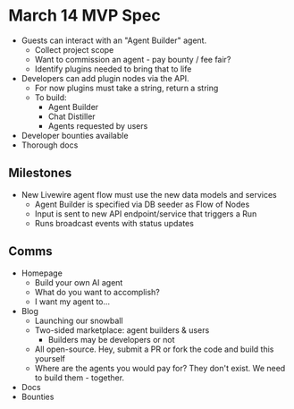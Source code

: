 # March 14 MVP Spec

* Guests can interact with an "Agent Builder" agent.
    * Collect project scope
    * Want to commission an agent - pay bounty / fee fair?
    * Identify plugins needed to bring that to life
* Developers can add plugin nodes via the API.
    * For now plugins must take a string, return a string
    * To build:
        * Agent Builder
        * Chat Distiller
        * Agents requested by users
* Developer bounties available
* Thorough docs

## Milestones

* New Livewire agent flow must use the new data models and services
    * Agent Builder is specified via DB seeder as Flow of Nodes
    * Input is sent to new API endpoint/service that triggers a Run
    * Runs broadcast events with status updates

## Comms

* Homepage
    * Build your own AI agent
    * What do you want to accomplish?
    * I want my agent to...
* Blog
    * Launching our snowball
    * Two-sided marketplace: agent builders & users
        * Builders may be developers or not
    * All open-source. Hey, submit a PR or fork the code and build this yourself
    * Where are the agents you would pay for? They don't exist. We need to build them - together.
* Docs
* Bounties
